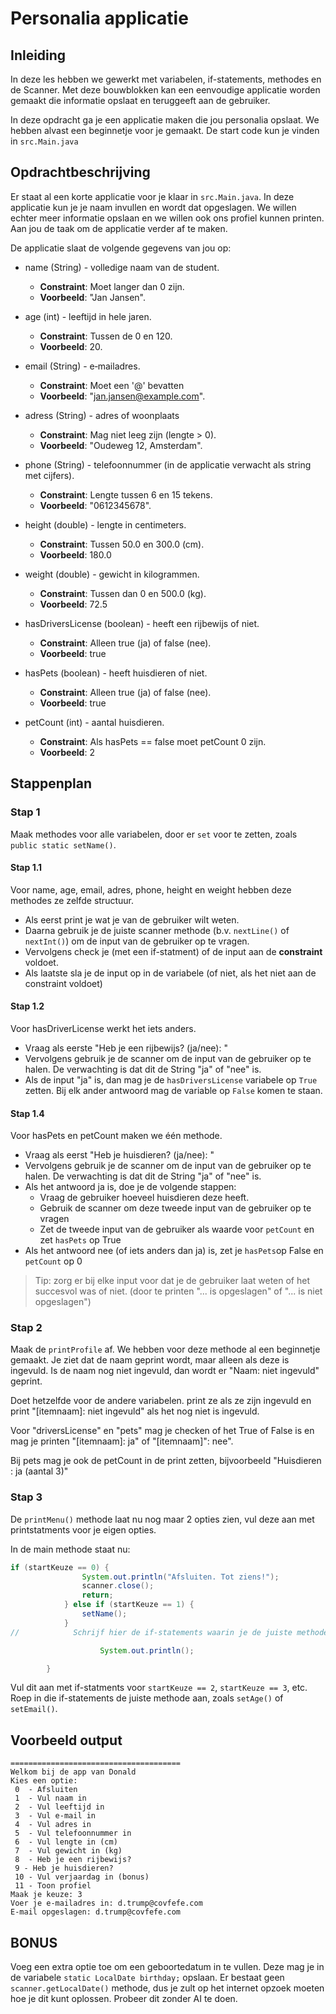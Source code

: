 # Personalia applicatie

## Inleiding

In deze les hebben we gewerkt met variabelen, if-statements, methodes en de Scanner.
Met deze bouwblokken kan een eenvoudige applicatie worden gemaakt die informatie opslaat en teruggeeft aan de gebruiker.

In deze opdracht ga je een applicatie maken die jou personalia opslaat. We hebben alvast een beginnetje voor je gemaakt. De start code kun je vinden in `src.Main.java`

## Opdrachtbeschrijving

Er staat al een korte applicatie voor je klaar in `src.Main.java`. In deze applicatie kun je je naam invullen en wordt dat opgeslagen. We willen echter meer informatie opslaan en we willen ook ons profiel kunnen printen. Aan jou de taak om de applicatie verder af te maken.

De applicatie slaat de volgende gegevens van jou op:

- name (String) - volledige naam van de student.
    - **Constraint**: Moet langer dan 0 zijn.
    - **Voorbeeld**: "Jan Jansen".

- age (int) - leeftijd in hele jaren.
    - **Constraint**: Tussen de 0 en 120.
    - **Voorbeeld**: 20.

- email (String) - e‑mailadres.
    - **Constraint**: Moet een '@' bevatten
    - **Voorbeeld**: "jan.jansen@example.com".

- adress (String) - adres of woonplaats
    - **Constraint**: Mag niet leeg zijn (lengte > 0).
    - **Voorbeeld**: "Oudeweg 12, Amsterdam".

- phone (String) - telefoonnummer (in de applicatie verwacht als string met cijfers).
    - **Constraint**: Lengte tussen 6 en 15 tekens.
    - **Voorbeeld**: "0612345678".

- height (double) - lengte in centimeters.
    - **Constraint**: Tussen 50.0 en 300.0 (cm).
    - **Voorbeeld**: 180.0

- weight (double) - gewicht in kilogrammen.
    - **Constraint**: Tussen dan 0 en 500.0 (kg).
    - **Voorbeeld**: 72.5



- hasDriversLicense (boolean) - heeft een rijbewijs of niet.
    - **Constraint**: Alleen true (ja) of false (nee).
    - **Voorbeeld**: true

- hasPets (boolean) - heeft huisdieren of niet.
    - **Constraint**: Alleen true (ja) of false (nee).
    - **Voorbeeld**: true

- petCount (int) - aantal huisdieren.
    - **Constraint**: Als hasPets == false moet petCount 0 zijn.
    - **Voorbeeld**: 2

## Stappenplan
### Stap 1
Maak methodes voor alle variabelen, door er `set` voor te zetten, zoals `public static setName()`. 

#### Stap 1.1
Voor name, age, email, adres, phone, height en weight hebben deze methodes ze zelfde structuur. 
  - Als eerst print je wat je van de gebruiker wilt weten.
  - Daarna gebruik je de juiste scanner methode (b.v. `nextLine()` of `nextInt()`) om de input van de gebruiker op te vragen.
  - Vervolgens check je (met een if-statment) of de input aan de **constraint** voldoet.
  - Als laatste sla je de input op in de variabele (of niet, als het niet aan de constraint voldoet)

#### Stap 1.2
Voor hasDriverLicense werkt het iets anders.
- Vraag als eerste "Heb je een rijbewijs? (ja/nee): "
- Vervolgens gebruik je de scanner om de input van de gebruiker op te halen. De verwachting is dat dit de String "ja" of "nee" is.
- Als de input "ja" is, dan mag je de `hasDriversLicense` variabele op `True` zetten. Bij elk ander antwoord mag de variable op `False` komen te staan.

#### Stap 1.4
Voor hasPets en petCount maken we één methode.
- Vraag als eerst "Heb je huisdieren? (ja/nee): "
- Vervolgens gebruik je de scanner om de input van de gebruiker op te halen. De verwachting is dat dit de String "ja" of "nee" is.
- Als het antwoord ja is, doe je de volgende stappen:
  - Vraag de gebruiker hoeveel huisdieren deze heeft.
  - Gebruik de scanner om deze tweede input van de gebruiker op te vragen
  - Zet de tweede input van de gebruiker als waarde voor `petCount` en zet `hasPets` op True
- Als het antwoord nee (of iets anders dan ja)  is, zet je `hasPets`op False en `petCount` op 0

> Tip: zorg er bij elke input voor dat je de gebruiker laat weten of het succesvol was of niet. (door te printen "... is opgeslagen" of "... is niet opgeslagen")

### Stap 2
Maak de `printProfile` af. 
We hebben voor deze methode al een beginnetje gemaakt. Je ziet dat de naam geprint wordt, maar alleen als deze is ingevuld. Is de naam nog niet ingevuld, dan wordt er "Naam: niet ingevuld" geprint. 

Doet hetzelfde voor de andere variabelen. print ze als ze zijn ingevuld en print "[itemnaam]: niet ingevuld" als het nog niet is ingevuld. 

Voor "driversLicense" en "pets" mag je checken of het True of False is en mag je printen "[itemnaam]: ja" of "[itemnaam]": nee". 

Bij pets mag je ook de petCount in de print zetten, bijvoorbeeld "Huisdieren : ja (aantal 3)"

### Stap 3
De `printMenu()` methode laat nu nog maar 2 opties zien, vul deze aan met printstatments voor je eigen opties. 

In de main methode staat nu: 

```java
if (startKeuze == 0) {
                System.out.println("Afsluiten. Tot ziens!");
                scanner.close();
                return;
            } else if (startKeuze == 1) {
                setName();
            }
//            Schrijf hier de if-statements waarin je de juiste methode aanroept.

                    System.out.println();

        }
```

Vul dit aan met if-statments voor `startKeuze == 2`, `startKeuze == 3`, etc. Roep in die if-statements de juiste methode aan, zoals `setAge()` of `setEmail()`. 


## Voorbeeld output

```text
======================================
Welkom bij de app van Donald
Kies een optie:
 0  - Afsluiten
 1  - Vul naam in
 2  - Vul leeftijd in
 3  - Vul e-mail in
 4  - Vul adres in
 5  - Vul telefoonnummer in
 6  - Vul lengte in (cm)
 7  - Vul gewicht in (kg)
 8  - Heb je een rijbewijs?
 9 - Heb je huisdieren?
 10 - Vul verjaardag in (bonus)
 11 - Toon profiel
Maak je keuze: 3
Voer je e-mailadres in: d.trump@covfefe.com
E-mail opgeslagen: d.trump@covfefe.com

```

## BONUS

Voeg een extra optie toe om een geboortedatum in te vullen. Deze mag je in de variabele `static LocalDate birthday;` opslaan. Er bestaat geen `scanner.getLocalDate()` methode, dus je zult op het internet opzoek moeten hoe je dit kunt oplossen. Probeer dit zonder AI te doen.

      